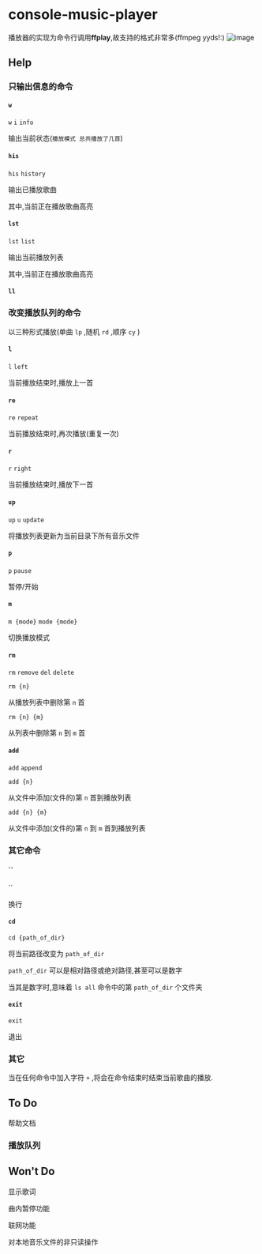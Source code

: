 # console-music-player

播放器的实现为命令行调用**ffplay**,故支持的格式非常多(ffmpeg yyds!:)
![image](https://user-images.githubusercontent.com/80948381/122000181-fd3e0280-cde0-11eb-8a7b-4173f2871dce.png)


## Help

### 只输出信息的命令

#### `w`

`w` `i` `info`

输出当前状态(`播放模式 总共播放了几首`)

#### `his`

`his` `history`

输出已播放歌曲

其中,当前正在播放歌曲高亮

#### `lst`

`lst` `list`

输出当前播放列表

其中,当前正在播放歌曲高亮

#### `ll`

### 改变播放队列的命令

以三种形式播放(单曲 `lp` ,随机 `rd` ,顺序 `cy` )

#### `l`

`l` `left`

当前播放结束时,播放上一首

#### `re`

`re` `repeat`

当前播放结束时,再次播放(重复一次)

#### `r`

`r` `right`

当前播放结束时,播放下一首

#### `up` 

`up` `u` `update`

将播放列表更新为当前目录下所有音乐文件

#### `p`

`p` `pause`

暂停/开始

#### `m`

`m {mode}` `mode {mode}`

切换播放模式

#### `rm`

`rm` `remove` `del` `delete`

`rm {n}`

从播放列表中删除第 `n` 首

`rm {n} {m}`

从列表中删除第 `n` 到 `m` 首

#### `add`

`add` `append`

`add {n}`

从文件中添加(文件的)第 `n` 首到播放列表

`add {n} {m}`

从文件中添加(文件的)第 `n` 到 `m` 首到播放列表

### 其它命令

#### ``

`` 

换行

#### `cd`

`cd {path_of_dir}`

将当前路径改变为 `path_of_dir`

`path_of_dir` 可以是相对路径或绝对路径,甚至可以是数字

当其是数字时,意味着 `ls all` 命令中的第 `path_of_dir` 个文件夹

#### `exit`

`exit`

退出

### 其它

当在任何命令中加入字符 `+` ,将会在命令结束时结束当前歌曲的播放.

## To Do

帮助文档

### 播放队列

## Won't Do

显示歌词

曲内暂停功能

联网功能

对本地音乐文件的非只读操作
